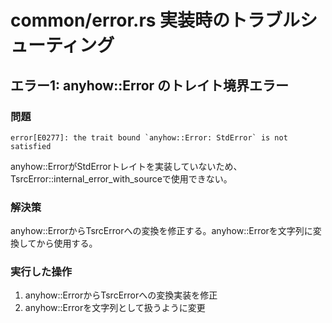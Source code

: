 # common/error.rs 実装時のトラブルシューティング

## エラー1: anyhow::Error のトレイト境界エラー

### 問題
```
error[E0277]: the trait bound `anyhow::Error: StdError` is not satisfied
```

anyhow::ErrorがStdErrorトレイトを実装していないため、TsrcError::internal_error_with_sourceで使用できない。

### 解決策
anyhow::ErrorからTsrcErrorへの変換を修正する。anyhow::Errorを文字列に変換してから使用する。

### 実行した操作
1. anyhow::ErrorからTsrcErrorへの変換実装を修正
2. anyhow::Errorを文字列として扱うように変更